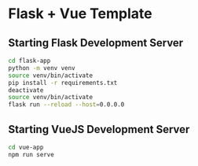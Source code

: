 # Flask + Vue Template

## Starting Flask Development Server

```sh
cd flask-app
python -m venv venv
source venv/bin/activate
pip install -r requirements.txt
deactivate
source venv/bin/activate
flask run --reload --host=0.0.0.0
```

## Starting VueJS Development Server

```sh
cd vue-app
npm run serve
```

